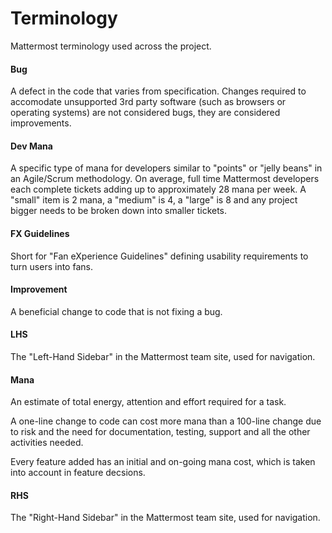 # Terminology 

Mattermost terminology used across the project. 

#### Bug

A defect in the code that varies from specification. Changes required to accomodate unsupported 3rd party software (such as browsers or operating systems) are not considered bugs, they are considered improvements. 

#### Dev Mana

A specific type of mana for developers similar to "points" or "jelly beans" in an Agile/Scrum methodology. On average, full time Mattermost developers each complete tickets adding up to approximately 28 mana per week. A "small" item is 2 mana, a "medium" is 4, a "large" is 8 and any project bigger needs to be broken down into smaller tickets. 

#### FX Guidelines

Short for "Fan eXperience Guidelines" defining usability requirements to turn users into fans.

#### Improvement 

A beneficial change to code that is not fixing a bug. 

#### LHS

The "Left-Hand Sidebar" in the Mattermost team site, used for navigation.

#### Mana

An estimate of total energy, attention and effort required for a task. 

A one-line change to code can cost more mana than a 100-line change due to risk and the need for documentation, testing, support and all the other activities needed. 

Every feature added has an initial and on-going mana cost, which is taken into account in feature decsions. 

#### RHS

The "Right-Hand Sidebar" in the Mattermost team site, used for navigation.
